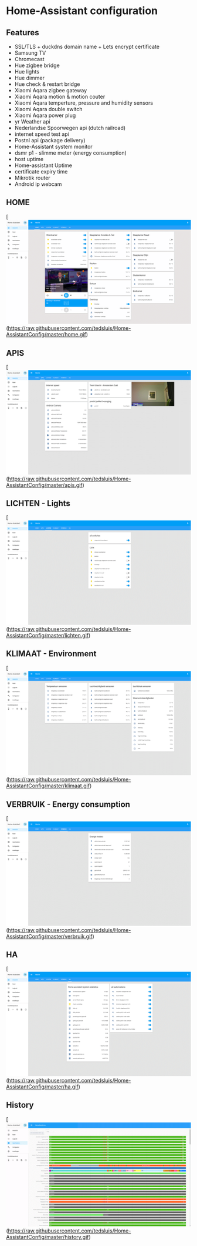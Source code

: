 # Home-Assistant configuration  
  
## Features  
  
* SSL/TLS + duckdns domain name + Lets encrypt certificate
* Samsung TV
* Chromecast
* Hue zigbee bridge
* Hue lights
* Hue dimmer
* Hue check & restart bridge
* Xiaomi Aqara zigbee gateway
* Xiaomi Aqara motion & motion couter
* Xiaomi Aqara temperture, pressure and humidity sensors
* Xiaomi Aqara double switch 
* Xiaomi Aqara power plug
* yr Weather api
* Nederlandse Spoorwegen api (dutch railroad)
* internet speed test api
* Postnl api (package delivery)
* Home-Assistant system monitor
* dsmr p1 - slimme meter (energy consumption)
* host uptime
* Home-assistant Uptime
* certificate expiry time
* Mikrotik router 
* Android ip webcam
  

## HOME  
[![home](https://raw.githubusercontent.com/tedsluis/Home-AssistantConfig/master/home.gif)(https://raw.githubusercontent.com/tedsluis/Home-AssistantConfig/master/home.gif)  
  
## APIS  
[![apis](https://raw.githubusercontent.com/tedsluis/Home-AssistantConfig/master/apis.gif)(https://raw.githubusercontent.com/tedsluis/Home-AssistantConfig/master/apis.gif)  
  
## LICHTEN - Lights    
[![lichten](https://raw.githubusercontent.com/tedsluis/Home-AssistantConfig/master/lichten.gif)(https://raw.githubusercontent.com/tedsluis/Home-AssistantConfig/master/lichten.gif)  
  
## KLIMAAT - Environment  
[![klimaat](https://raw.githubusercontent.com/tedsluis/Home-AssistantConfig/master/klimaat.gif)(https://raw.githubusercontent.com/tedsluis/Home-AssistantConfig/master/klimaat.gif)  
  
## VERBRUIK - Energy consumption   
[![verbruik](https://raw.githubusercontent.com/tedsluis/Home-AssistantConfig/master/verbruik.gif)(https://raw.githubusercontent.com/tedsluis/Home-AssistantConfig/master/verbruik.gif)  
  
## HA
[![ha](https://raw.githubusercontent.com/tedsluis/Home-AssistantConfig/master/ha.gif)(https://raw.githubusercontent.com/tedsluis/Home-AssistantConfig/master/ha.gif)  
  
## History
[![ha](https://raw.githubusercontent.com/tedsluis/Home-AssistantConfig/master/history.gif)(https://raw.githubusercontent.com/tedsluis/Home-AssistantConfig/master/history.gif)  
 
